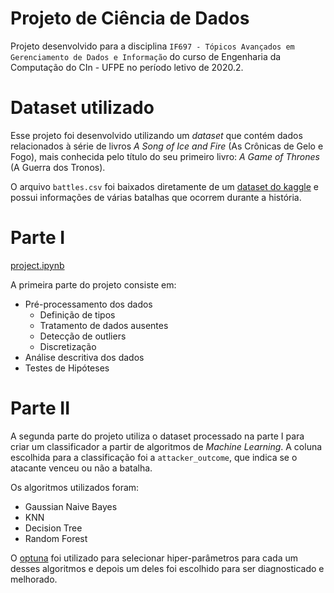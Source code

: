 # Projeto de Ciência de Dados

Projeto desenvolvido para a disciplina `IF697 - Tópicos Avançados em Gerenciamento de Dados e Informação` do curso de Engenharia da Computação do CIn - UFPE no período letivo de 2020.2.


# Dataset utilizado

Esse projeto foi desenvolvido utilizando um _dataset_ que contém dados relacionados à série de livros _A Song of Ice and Fire_ (As Crônicas de Gelo e Fogo), mais conhecida pelo título do seu primeiro livro: _A Game of Thrones_ (A Guerra dos Tronos).

O arquivo `battles.csv` foi baixados diretamente de um [dataset do kaggle](https://www.kaggle.com/mylesoneill/game-of-thrones) e possui informações de várias batalhas que ocorrem durante a história.


# Parte I

[project.ipynb](./project.ipynb)

A primeira parte do projeto consiste em:
- Pré-processamento dos dados
  - Definição de tipos
  - Tratamento de dados ausentes
  - Detecção de outliers
  - Discretização
- Análise descritiva dos dados
- Testes de Hipóteses


# Parte II

A segunda parte do projeto utiliza o dataset processado na parte I para criar um classificador a partir de algoritmos de _Machine Learning_. A coluna escolhida para a classificação foi a `attacker_outcome`, que indica se o atacante venceu ou não a batalha.

Os algoritmos utilizados foram:
- Gaussian Naive Bayes
- KNN
- Decision Tree
- Random Forest

O [optuna](https://optuna.org/) foi utilizado para selecionar hiper-parâmetros para cada um desses algoritmos e depois um deles foi escolhido para ser diagnosticado e melhorado.
